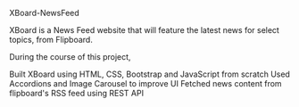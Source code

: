 XBoard-NewsFeed

XBoard is a News Feed website that will feature the latest news for select topics, from Flipboard.

During the course of this project,

Built XBoard using HTML, CSS, Bootstrap and JavaScript from scratch
Used Accordions and Image Carousel to improve UI
Fetched news content from flipboard's RSS feed using REST API
